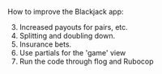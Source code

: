 How to improve the Blackjack app:

3. Increased payouts for pairs, etc.
3. Splitting and doubling down.
4. Insurance bets.
11. Use partials for the 'game' view
14. Run the code through flog and Rubocop
